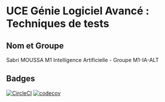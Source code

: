 # UCE Génie Logiciel Avancé : Techniques de tests

## Nom et Groupe

Sabri MOUSSA
M1 Intelligence Artificielle - Groupe M1-IA-ALT

## Badges

[![CircleCI](https://circleci.com/gh/Mariateb/ceri-m1-techniques-de-test.svg?style=shield)](https://circleci.com/gh/Mariateb/ceri-m1-techniques-de-test)
[![codecov](https://codecov.io/gh/Mariateb/ceri-m1-techniques-de-test/graph/badge.svg?token=59ADD9CLBW)](https://codecov.io/gh/Mariateb/ceri-m1-techniques-de-test)

